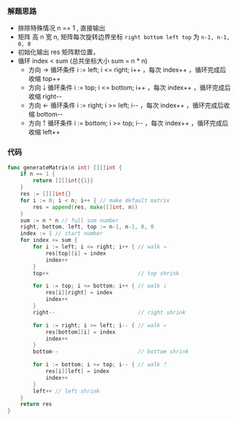 ### 解题思路

- 排除特殊情况 n == 1 , 直接输出
- 矩阵 高 n 宽 n, 矩阵每次旋转边界坐标 `right bottom left top` 为 `n-1, n-1, 0, 0`
- 初始化输出 res 矩阵默位置，
- 循环 index < sum (总共坐标大小 sum = n * n)
  - 方向 → 循环条件 i := left; i <= right; i++ ，每次 index++ ，循环完成后收缩 top++
  - 方向 ￬ 循环条件 i := top; i <= bottom; i++ ，每次 index++ ，循环完成后收缩 right--
  - 方向 ← 循环条件 i := right; i >= left; i-- ，每次 index++ ，循环完成后收缩 bottom--
  - 方向 ￪ 循环条件 i := bottom; i >= top; i-- ，每次 index++ ，循环完成后收缩 left++

### 代码

```go
func generateMatrix(n int) [][]int {
	if n == 1 {
		return [][]int{{1}}
	}
	res := [][]int{}
	for i := 0; i < n; i++ { // make default matrix
		res = append(res, make([]int, n))
	}
	sum := n * n // full sum number
	right, bottom, left, top := n-1, n-1, 0, 0
	index := 1 // start number
	for index <= sum {
		for i := left; i <= right; i++ { // walk →
			res[top][i] = index
			index++
		}
		top++                            // top shrink

		for i := top; i <= bottom; i++ { // walk ￬
			res[i][right] = index
			index++
		}
		right--                          // right shrink

		for i := right; i >= left; i-- { // walk ←
			res[bottom][i] = index
			index++
		}
		bottom--                         // bottom shrink

		for i := bottom; i >= top; i-- { // walk ￪
			res[i][left] = index
			index++
		}
		left++ // left shrink
	}
	return res
}
```
